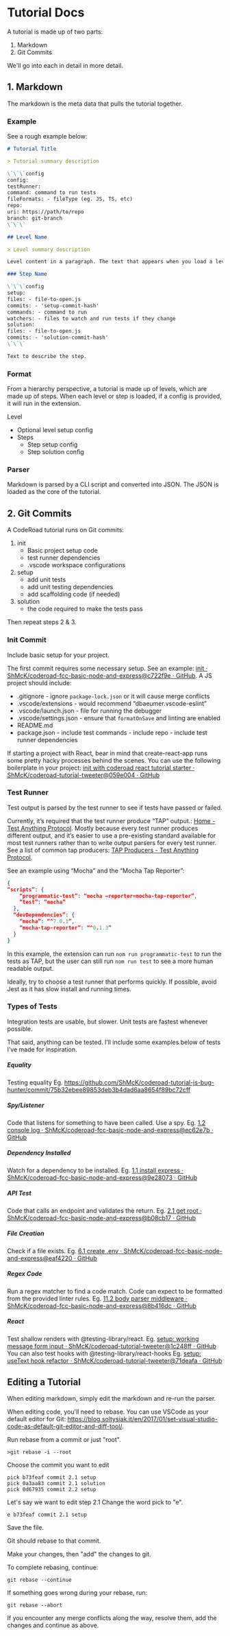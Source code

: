 # Tutorial Docs

A tutorial is made up of two parts:

1. Markdown
2. Git Commits

We'll go into each in detail in more detail.

## 1. Markdown

The markdown is the meta data that pulls the tutorial together.

### Example

See a rough example below:

```md
# Tutorial Title

> Tutorial summary description

\`\`\`config
config:
testRunner:
command: command to run tests
fileFormats: - fileType (eg. JS, TS, etc)
repo:
uri: https://path/to/repo
branch: git-branch
\`\`\`

## Level Name

> Level summary description

Level content in a paragraph. The text that appears when you load a level.

### Step Name

\`\`\`config
setup:
files: - file-to-open.js
commits: - 'setup-commit-hash'
commands: - command to run
watchers: - files to watch and run tests if they change
solution:
files: - file-to-open.js
commits: - 'solution-commit-hash'
\`\`\`

Text to describe the step.
```

### Format

From a hierarchy perspective, a tutorial is made up of levels, which are made up of steps. When each level or step is loaded, if a config is provided, it will run in the extension.

Level

- Optional level setup config
- Steps
  - Step setup config
  - Step solution config

### Parser

Markdown is parsed by a CLI script and converted into JSON. The JSON is loaded as the core of the tutorial.

## 2. Git Commits

A CodeRoad tutorial runs on Git commits:

1. init
   - Basic project setup code
   - test runner dependencies
   - .vscode workspace configurations
2. setup
   - add unit tests
   - add unit testing dependencies
   - add scaffolding code (if needed)
3. solution
   - the code required to make the tests pass

Then repeat steps 2 & 3.

### Init Commit

Include basic setup for your project.

The first commit requires some necessary setup. See an example: [init · ShMcK/coderoad-fcc-basic-node-and-express@c722f9e · GitHub](https://github.com/ShMcK/coderoad-fcc-basic-node-and-express/commit/c722f9e9ec8f94d7fba04cfa3375e0896346ced0). A JS project should include:

- .gitignore - ignore `package-lock.json` or it will cause merge conflicts
- .vscode/extensions - would recommend “dbaeumer.vscode-eslint”
- .vscode/launch.json - file for running the debugger
- .vscode/settings.json - ensure that `formatOnSave` and linting are enabled
- README.md
- package.json - include test commands - include repo - include test runner dependencies

If starting a project with React, bear in mind that create-react-app runs some pretty hacky processes behind the scenes. You can use the following boilerplate in your project: [init with coderoad react tutorial starter · ShMcK/coderoad-tutorial-tweeter@059e004 · GitHub](https://github.com/ShMcK/coderoad-tutorial-tweeter/commit/059e0041691f39e3bf078022512d01a93214b6bb)

### Test Runner

Test output is parsed by the test runner to see if tests have passed or failed.

Currently, it’s required that the test runner produce “TAP” output.: [Home - Test Anything Protocol](https://testanything.org/). Mostly because every test runner produces different output, and it’s easier to use a pre-existing standard available for most test runners rather than to write output parsers for every test runner. See a list of common tap producers: [TAP Producers - Test Anything Protocol](https://testanything.org/producers.html).

See an example using “Mocha” and the “Mocha Tap Reporter”:

```json
{
“scripts”: {
    “programmatic-test”: “mocha —reporter=mocha-tap-reporter”,
    “test”: “mocha”
  },
  “devDependencies”: {
    “mocha”: “^7.0.1”,
    “mocha-tap-reporter”: “^0.1.3”
  }
}
```

In this example, the extension can run `nom run programmatic-test` to run the tests as TAP, but the user can still run `nom run test` to see a more human readable output.

Ideally, try to choose a test runner that performs quickly. If possible, avoid Jest as it has slow install and running times.

### Types of Tests

Integration tests are usable, but slower. Unit tests are fastest whenever possible.

That said, anything can be tested. I’ll include some examples below of tests I’ve made for inspiration.

##### Equality

Testing equality
Eg. https://github.com/ShMcK/coderoad-tutorial-js-bug-hunter/commit/75b32ebee89853deb3b4dad6aa8654f89bc72cff

##### Spy/Listener

Code that listens for something to have been called. Use a spy.
Eg. [1.2 console log · ShMcK/coderoad-fcc-basic-node-and-express@ec62e7b · GitHub](https://github.com/ShMcK/coderoad-fcc-basic-node-and-express/commit/ec62e7b2cd65173a503dc2bd6be71c46f66f7c25)

##### Dependency Installed

Watch for a dependency to be installed.
Eg. [1.1 install express · ShMcK/coderoad-fcc-basic-node-and-express@9e28073 · GitHub](https://github.com/ShMcK/coderoad-fcc-basic-node-and-express/commit/9e28073eb238a5edd41470edc407a4bfe03ebf80)

##### API Test

Code that calls an endpoint and validates the return.
Eg. [2.1 get root · ShMcK/coderoad-fcc-basic-node-and-express@b08cb17 · GitHub](https://github.com/ShMcK/coderoad-fcc-basic-node-and-express/commit/b08cb17822544ee957021c03e53eb57170c93231)

##### File Creation

Check if a file exists.
Eg. [6.1 create .env · ShMcK/coderoad-fcc-basic-node-and-express@eaf4220 · GitHub](https://github.com/ShMcK/coderoad-fcc-basic-node-and-express/commit/eaf4220e6343de2c6bb0dda74e7c347f5e45b242)

##### Regex Code

Run a regex matcher to find a code match. Code can expect to be formatted from the provided linter rules.
Eg. [11.2 body parser middleware · ShMcK/coderoad-fcc-basic-node-and-express@8b416dc · GitHub](https://github.com/ShMcK/coderoad-fcc-basic-node-and-express/commit/8b416dcc1e262310658083a4d40090846e257dd8)

##### React

Test shallow renders with @testing-library/react.
Eg. [setup: working message form input · ShMcK/coderoad-tutorial-tweeter@1c248ff · GitHub](https://github.com/ShMcK/coderoad-tutorial-tweeter/commit/1c248ff9846c5a27c12a2cbbb77cab1d66613be4)
You can also test hooks with @testing-library/react-hooks
Eg. [setup: useText hook refactor · ShMcK/coderoad-tutorial-tweeter@71deafa · GitHub](https://github.com/ShMcK/coderoad-tutorial-tweeter/commit/71deafa34fb0c271e57fb1749df184c0df3bcd8b)

## Editing a Tutorial

When editing markdown, simply edit the markdown and re-run the parser.

When editing code, you'll need to rebase. You can use VSCode as your default editor for Git: https://blog.soltysiak.it/en/2017/01/set-visual-studio-code-as-default-git-editor-and-diff-tool/.

Run rebase from a commit or just "root".

```shell
>git rebase -i --root
```

Choose the commit you want to edit

```
pick b73feaf commit 2.1 setup
pick 0a3aa83 commit 2.1 solution
pick 0d67935 commit 2.2 setup
```

Let's say we want to edit step 2.1 Change the word pick to "e".

```
e b73feaf commit 2.1 setup
```

Save the file.

Git should rebase to that commit.

Make your changes, then "add" the changes to git.

To complete rebasing, continue:

```shell
git rebase --continue
```

If something goes wrong during your rebase, run:

```shell
git rebase --abort
```

If you encounter any merge conflicts along the way, resolve them, add the changes and continue as above.
